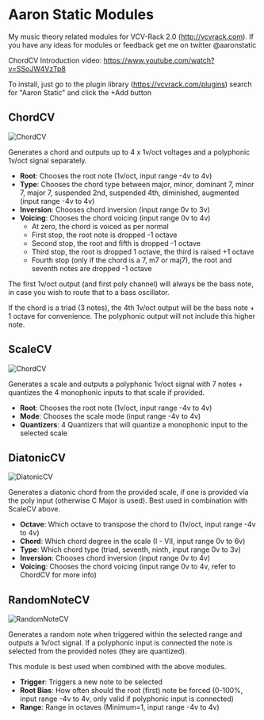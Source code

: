 # Aaron Static Modules
My music theory related modules for VCV-Rack 2.0 (http://vcvrack.com). If you have any ideas for modules or feedback get me on twitter @aaronstatic

ChordCV Introduction video: https://www.youtube.com/watch?v=SSoJW4VzTp8

To install, just go to the plugin library (https://vcvrack.com/plugins) search for "Aaron Static" and click the +Add button

## ChordCV
![ChordCV](https://i.imgur.com/5TeI901.jpg "ChordCV")

Generates a chord and outputs up to 4 x 1v/oct voltages and a polyphonic 1v/oct signal separately.

* **Root**: Chooses the root note (1v/oct, input range -4v to 4v)
* **Type**: Chooses the chord type between major, minor, dominant 7, minor 7, major 7, suspended 2nd, suspended 4th, diminished, augmented (input range -4v to 4v)
* **Inversion**: Chooses chord inversion (input range 0v to 3v)
* **Voicing**: Chooses the chord voicing (input range 0v to 4v)
  * At zero, the chord is voiced as per normal
  * First stop, the root note is dropped -1 octave
  * Second stop, the root and fifth is dropped -1 octave
  * Third stop, the root is dropped 1 octave, the third is raised +1 octave
  * Fourth stop (only if the chord is a 7, m7 or maj7), the root and seventh notes are dropped -1 octave

The first 1v/oct output (and first poly channel) will always be the bass note, in case you wish to route that to a bass oscillator.

If the chord is a triad (3 notes), the 4th 1v/oct output will be the bass note + 1 octave for convenience. The polyphonic output will not include this higher note.

## ScaleCV
![ChordCV](https://i.imgur.com/6X5hZbV.jpg "ScaleCV")

Generates a scale and outputs a polyphonic 1v/oct signal with 7 notes + quantizes the 4 monophonic inputs to that scale if provided.

* **Root**: Chooses the root note (1v/oct, input range -4v to 4v)
* **Mode**: Chooses the scale mode (input range -4v to 4v)
* **Quantizers**: 4 Quantizers that will quantize a monophonic input to the selected scale

## DiatonicCV
![DiatonicCV](https://i.imgur.com/aJNhwkL.jpg "DiatonicCV")

Generates a diatonic chord from the provided scale, if one is provided via the poly input (otherwise C Major is used). Best used in combination with ScaleCV above.

* **Octave**: Which octave to transpose the chord to (1v/oct, input range -4v to 4v)
* **Chord**: Which chord degree in the scale (I - VII, input range 0v to 6v)
* **Type**: Which chord type (triad, seventh, ninth, input range 0v to 3v)
* **Inversion**: Chooses chord inversion (input range 0v to 4v)
* **Voicing**: Chooses the chord voicing (input range 0v to 4v, refer to ChordCV for more info)  

## RandomNoteCV
![RandomNoteCV](https://i.imgur.com/xK91S79.jpg "RandomNoteCV")

Generates a random note when triggered within the selected range and outputs a 1v/oct signal. If a polyphonic input is connected the note is selected from the provided notes (they are quantized).

This module is best used when combined with the above modules.

* **Trigger**: Triggers a new note to be selected
* **Root Bias**: How often should the root (first) note be forced (0-100%, input range -4v to 4v, only valid if polyphonic input is connected)
* **Range**: Range in octaves (Minimum=1, input range -4v to 4v)
